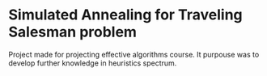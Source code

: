 # Simulated Annealing for Traveling Salesman problem

Project made for projecting effective algorithms course. It purpouse was to develop further knowledge in heuristics spectrum.

